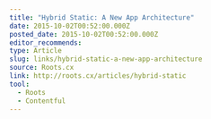 ```yaml
---
title: "Hybrid Static: A New App Architecture"
date: 2015-10-02T00:52:00.000Z
posted_date: 2015-10-02T00:52:00.000Z
editor_recommends:
type: Article
slug: links/hybrid-static-a-new-app-architecture
source: Roots.cx
link: http://roots.cx/articles/hybrid-static
tool:
  - Roots
  - Contentful
---
```





